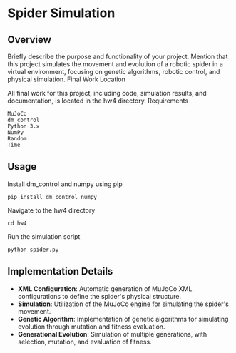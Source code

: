 # Spider Simulation
## Overview

Briefly describe the purpose and functionality of your project. Mention that this project simulates the movement and evolution of a robotic spider in a virtual environment, focusing on genetic algorithms, robotic control, and physical simulation.
Final Work Location

All final work for this project, including code, simulation results, and documentation, is located in the hw4 directory.
Requirements

    MuJoCo
    dm_control
    Python 3.x
    NumPy
    Random
    Time

## Usage
Install dm_control and numpy using pip
```
pip install dm_control numpy
```
Navigate to the hw4 directory
```
cd hw4
```
Run the simulation script
```
python spider.py
```
## Implementation Details

- **XML Configuration**: Automatic generation of MuJoCo XML configurations to define the spider's physical structure.
- **Simulation**: Utilization of the MuJoCo engine for simulating the spider's movement.
- **Genetic Algorithm**: Implementation of genetic algorithms for simulating evolution through mutation and fitness evaluation.
- **Generational Evolution**: Simulation of multiple generations, with selection, mutation, and evaluation of fitness.
